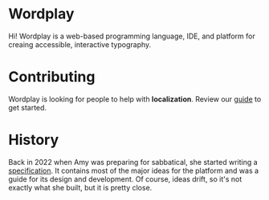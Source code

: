 # Wordplay

Hi! Wordplay is a web-based programming language, IDE, and platform for creaing accessible, interactive typography.

# Contributing

Wordplay is looking for people to help with **localization**.
Review our [guide](https://github.com/amyjko/wordplay/blob/main/CONTRIBUTING.md) to get started.

# History

Back in 2022 when Amy was preparing for sabbatical, she started writing a [specification](https://docs.google.com/document/d/1pTAuU0qyfp09SifNUaZ_tbQXbSgunSLfZLBRkeWf_Fo/edit#heading=h.l2lzf5ih38l1).
It contains most of the major ideas for the platform and was a guide for its design and development.
Of course, ideas drift, so it's not exactly what she built, but it is pretty close.
